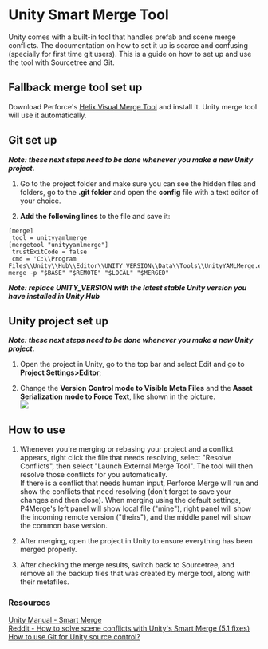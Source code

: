# Unity Smart Merge Tool

Unity comes with a built-in tool that handles prefab and scene merge conflicts. The documentation on how to set it up is scarce and confusing (specially for first time git users).
This is a guide on how to set up and use the tool with Sourcetree and Git.


## Fallback merge tool set up

Download Perforce's [Helix Visual Merge Tool](https://www.perforce.com/downloads/visual-merge-tool) and install it. Unity merge tool will use it automatically.


## Git set up

**_Note: these next steps need to be done whenever you make a new Unity project._**

1. Go to the project folder and make sure you can see the hidden files and folders, go to the **.git folder** and open the **config** file with a text editor of your choice.

2. **Add the following lines** to the file and save it:
```
[merge]
 tool = unityyamlmerge
[mergetool "unityyamlmerge"]
 trustExitCode = false
 cmd = 'C:\\Program Files\\Unity\\Hub\\Editor\\UNITY_VERSION\\Data\\Tools\\UnityYAMLMerge.exe' merge -p "$BASE" "$REMOTE" "$LOCAL" "$MERGED"
```
**_Note: replace UNITY_VERSION with the latest stable Unity version you have installed in Unity Hub_**

## Unity project set up

**_Note: these next steps need to be done whenever you make a new Unity project._**

1. Open the project in Unity, go to the top bar and select Edit and go to **Project Settings>Editor**;

2. Change the **Version Control mode to Visible Meta Files** and the **Asset Serialization mode to Force Text**, like shown in the picture. <br/>
![](images/project-settings.png)

## How to use

1. Whenever you're merging or rebasing your project and a conflict appears, right click the file that needs resolving, select "Resolve Conflicts", then select "Launch External Merge Tool".
The tool will then resolve those conflicts for you automatically. </br>
If there is a conflict that needs human input, Perforce Merge will run and show the conflicts that need resolving (don't forget to save your changes and then close). When merging using the default settings, P4Merge's left panel will show local file ("mine"), right panel will show the incoming remote version ("theirs"), and the middle panel will show the common base version.

2. After merging, open the project in Unity to ensure everything has been merged properly.

3. After checking the merge results, switch back to Sourcetree, and remove all the backup files that was created by merge tool, along with their metafiles.


### Resources
[Unity Manual - Smart Merge](https://docs.unity3d.com/Manual/SmartMerge.html) <br/>
[Reddit - How to solve scene conflicts with Unity's Smart Merge (5.1 fixes)](https://www.reddit.com/r/Unity3D/comments/39bdq5/how_to_solve_scene_conflicts_with_unitys_smart/)<br/>
[How to use Git for Unity source control?](http://stackoverflow.com/questions/18225126/how-to-use-git-for-unity-source-control)


